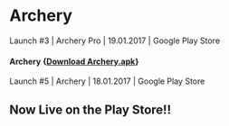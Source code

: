 # Archery
Launch #3 | Archery Pro | 19.01.2017 | Google Play Store


#### Archery {[Download Archery.apk](https://play.google.com/store/apps/details?id=com.thefreakapps.Archery)}
Launch #5 | Archery | 18.01.2017 | Google Play Store

## Now Live on the Play Store!!
